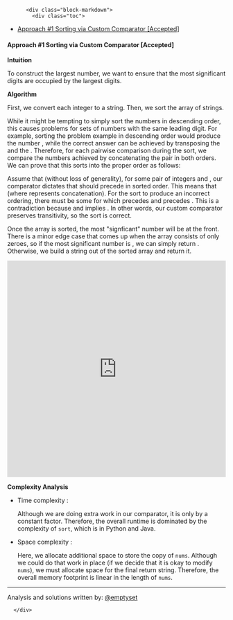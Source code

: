 <div class="article-body">
        
          <div class="block-markdown">
            <div class="toc">
<ul>
<li><a href="#approach-1-sorting-via-custom-comparator-accepted">Approach #1 Sorting via Custom Comparator [Accepted]</a></li>
</ul>
</div>
<h4 id="approach-1-sorting-via-custom-comparator-accepted">Approach #1 Sorting via Custom Comparator [Accepted]</h4>
<p><strong>Intuition</strong></p>
<p>To construct the largest number, we want to ensure that the most significant
digits are occupied by the largest digits.</p>
<p><strong>Algorithm</strong></p>
<p>First, we convert each integer to a string. Then, we sort the array of strings.</p>
<p>While it might be tempting to simply sort the numbers in descending order,
this causes problems for sets of numbers with the same leading digit. For
example, sorting the problem example in descending order would produce the
number <script type="math/tex; mode=display">9534303</script>, while the correct answer can be achieved by transposing
the <script type="math/tex; mode=display">3</script> and the <script type="math/tex; mode=display">30</script>. Therefore, for each pairwise comparison during the
sort, we compare the numbers achieved by concatenating the pair in both
orders. We can prove that this sorts into the proper order as follows: </p>
<p>Assume that (without loss of generality), for some pair of integers <script type="math/tex; mode=display">a</script> and
<script type="math/tex; mode=display">b</script>, our comparator dictates that <script type="math/tex; mode=display">a</script> should precede <script type="math/tex; mode=display">b</script> in sorted
order. This means that <script type="math/tex; mode=display">a\frown b > b\frown a</script> (where <script type="math/tex; mode=display">\frown</script> represents
concatenation). For the sort to produce an incorrect ordering, there must be
some <script type="math/tex; mode=display">c</script> for which <script type="math/tex; mode=display">b</script> precedes <script type="math/tex; mode=display">c</script> and <script type="math/tex; mode=display">c</script> precedes <script type="math/tex; mode=display">a</script>. This is a
contradiction because <script type="math/tex; mode=display">a\frown b > b\frown a</script> and <script type="math/tex; mode=display">b\frown c > c\frown b</script>
implies <script type="math/tex; mode=display">a\frown c > c\frown a</script>. In other words, our custom comparator
preserves transitivity, so the sort is correct.</p>
<p>Once the array is sorted, the most "signficant" number will be at the front.
There is a minor edge case that comes up when the array consists of only
zeroes, so if the most significant number is <script type="math/tex; mode=display">0</script>, we can simply return
<script type="math/tex; mode=display">0</script>. Otherwise, we build a string out of the sorted array and return it.</p>
<iframe src="https://leetcode.com/playground/wVZb2DmS/shared" frameborder="0" width="100%" height="500" name="wVZb2DmS"></iframe>

<p><strong>Complexity Analysis</strong></p>
<ul>
<li>
<p>Time complexity : <script type="math/tex; mode=display">\mathcal{O}(nlgn)</script>
</p>
<p>Although we are doing extra work in our comparator, it is only by a
constant factor. Therefore, the overall runtime is dominated by the
complexity of <code>sort</code>, which is <script type="math/tex; mode=display">\mathcal{O}(nlgn)</script> in Python and Java.</p>
</li>
<li>
<p>Space complexity : <script type="math/tex; mode=display">\mathcal{O}(n)</script>
</p>
<p>Here, we allocate <script type="math/tex; mode=display">\mathcal{O}(n)</script> additional space to store the copy of <code>nums</code>.
Although we could do that work in place (if we decide that it is okay to
modify <code>nums</code>), we must allocate <script type="math/tex; mode=display">\mathcal{O}(n)</script> space for the final return
string. Therefore, the overall memory footprint is linear in the length
of <code>nums</code>.</p>
</li>
</ul>
<hr>
<p>Analysis and solutions written by: <a href="https://leetcode.com/emptyset">@emptyset</a></p>
          </div>
        
      </div>